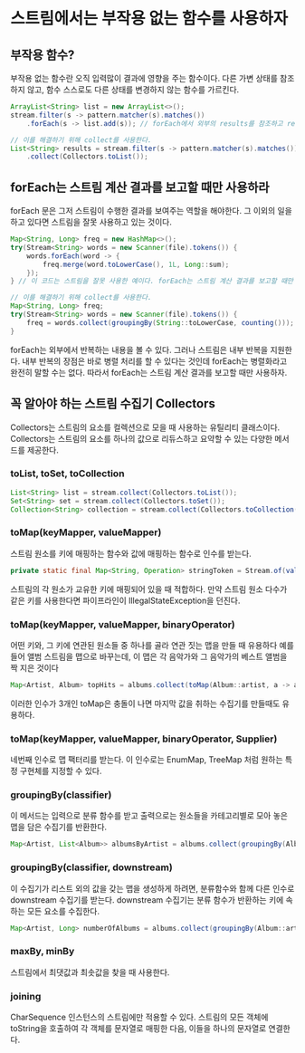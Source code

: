 # 스트림에서는 부작용 없는 함수를 사용하자
## 부작용 함수?
부작용 없는 함수란 오직 입력많이 결과에 영향을 주는 함수이다. 다른 가변 상태를 참조하지 않고, 함수 스스로도 다른 상태를 변경하지 않는 함수를 가르킨다.
~~~java
ArrayList<String> list = new ArrayList<>();
stream.filter(s -> pattern.matcher(s).matches())
    .forEach(s -> list.add(s)); // forEach에서 외부의 results를 참조하고 results의 상태를 변경하게 되는 부작용이 있다.

// 이를 해결하기 위해 collect를 사용한다.
List<String> results = stream.filter(s -> pattern.matcher(s).matches())
    .collect(Collectors.toList());
~~~
## forEach는 스트림 계산 결과를 보고할 때만 사용하라
forEach 문은 그저 스트림이 수행한 결과를 보여주는 역할을 해야한다. 그 이외의 일을 하고 있다면 스트림을 잘못 사용하고 있는 것이다. 
~~~java
Map<String, Long> freq = new HashMap<>();
try(Stream<String> words = new Scanner(file).tokens()) {
    words.forEach(word -> {
        freq.merge(word.toLowerCase(), 1L, Long::sum);
    });
} // 이 코드는 스트림을 잘못 사용한 예이다. forEach는 스트림 계산 결과를 보고할 때만 사용해야 한다.

// 이를 해결하기 위해 collect를 사용한다.
Map<String, Long> freq;
try(Stream<String> words = new Scanner(file).tokens()) {
    freq = words.collect(groupingBy(String::toLowerCase, counting()));
} 
~~~
forEach는 외부에서 반복하는 내용을 볼 수 있다. 그러나 스트림은 내부 반복을 지원한다. 내부 반복의 장점은 바로 병렬 처리를 할 수 있다는 것인데 forEach는 병렬화라고 완전히 말할 수는 없다. 따라서 forEach는 스트림 계산 결과를 보고할 때만 사용하자.
## 꼭 알아야 하는 스트림 수집기 Collectors
Collectors는 스트림의 요소를 컬렉션으로 모을 때 사용하는 유틸리티 클래스이다. Collectors는 스트림의 요소를 하나의 값으로 리듀스하고 요약할 수 있는 다양한 메서드를 제공한다.
### toList, toSet, toCollection
~~~java
List<String> list = stream.collect(Collectors.toList());
Set<String> set = stream.collect(Collectors.toSet());
Collection<String> collection = stream.collect(Collectors.toCollection(ArrayList::new));
~~~
### toMap(keyMapper, valueMapper)
스트림 원소를 키에 매핑하는 함수와 값에 매핑하는 함수로 인수를 받는다.
~~~java
private static final Map<String, Operation> stringToken = Stream.of(values().collect(toMap(Object::toString, e -> e)));
~~~
스트림의 각 원소가 교유한 키에 매핑되어 있을 때 적합하다. 만약 스트림 원소 다수가 같은 키를 사용한다면 파이프라인이 IllegalStateException을 던진다.
### toMap(keyMapper, valueMapper, binaryOperator)
어떤 키와, 그 키에 연관된 원소들 중 하나를 골라 연관 짓는 맵을 만들 때 유용하다
예를 들어 앨범 스트림을 맵으로 바꾸는데, 이 맵은 각 음악가와 그 음악가의 베스트 앨범을 짝 지은 것이다
~~~java
Map<Artist, Album> topHits = albums.collect(toMap(Album::artist, a -> a, maxBy(comparing(Album::sales))));
~~~
이러한 인수가 3개인 toMap은 충돌이 나면 마지막 값을 취하는 수집기를 만들때도 유용하다.
### toMap(keyMapper, valueMapper, binaryOperator, Supplier)
네번째 인수로 맵 팩터리를 받는다. 이 인수로는 EnumMap, TreeMap 처럼 원하는 특정 구현체를 지정할 수 있다.
### groupingBy(classifier)
이 메서드는 입력으로 분류 함수를 받고 출력으로는 원소들을 카테고리별로 모아 놓은 맵을 담은 수집기를 반환한다.
~~~java
Map<Artist, List<Album>> albumsByArtist = albums.collect(groupingBy(Album::artist));
~~~
### groupingBy(classifier, downstream)
이 수집기가 리스트 외의 값을 갖는 맵을 생성하게 하려면, 분류함수와 함께 다른 인수로 downstream 수집기를 받는다. downstream 수집기는 분류 함수가 반환하는 키에 속하는 모든 요소를 수집한다.
~~~java
Map<Artist, Long> numberOfAlbums = albums.collect(groupingBy(Album::artist, counting()));
~~~
### maxBy, minBy
스트림에서 최댓값과 최솟값을 찾을 때 사용한다.
### joining
CharSequence 인스턴스의 스트림에만 적용할 수 있다. 스트림의 모든 객체에 toString을 호출하여 각 객체를 문자열로 매핑한 다음, 이들을 하나의 문자열로 연결한다.